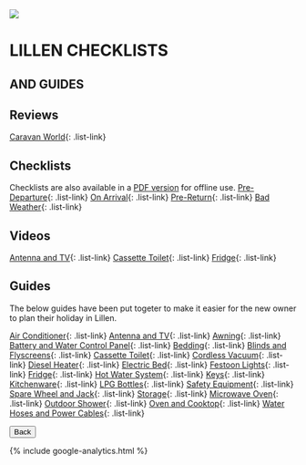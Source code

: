 <link href="../styles/custom.css" rel="stylesheet" />

<img class="img-center" src="../images/motorhomes.png" />
<h1 class="title">LILLEN CHECKLISTS</h1>
<h2 class="subtitle">AND GUIDES</h2>

## Reviews
[Caravan World](/review/index.md){: .list-link}

## Checklists
Checklists are also available in a [PDF version](/docs/checklists.pdf) for offline use.
[Pre-Departure](/checklists/pre-departure.md){: .list-link}
[On Arrival](/checklists/on-arrival.md){: .list-link}
[Pre-Return](/checklists/pre-return.md){: .list-link}
[Bad Weather](/checklists/bad-weather.md){: .list-link}

## Videos
[Antenna and TV](/videos/antenna-and-tv.md){: .list-link}
[Cassette Toilet](/videos/cassette-toilet.md){: .list-link}
[Fridge](/videos/fridge.md){: .list-link}

## Guides
The below guides have been put togeter to make it easier for the new owner to plan their holiday in Lillen.

[Air Conditioner](air-conditioner.md){: .list-link}
[Antenna and TV](antenna-and-tv.md){: .list-link}
[Awning](awning.md){: .list-link}
[Battery and Water Control Panel](control-panel.md){: .list-link}
[Bedding](bedding.md){: .list-link}
[Blinds and Flyscreens](blinds-and-flyscreens.md){: .list-link}
[Cassette Toilet](cassette-toilet.md){: .list-link}
[Cordless Vacuum](cordless-vacuum.md){: .list-link}
[Diesel Heater](diesel-heater.md){: .list-link}
[Electric Bed](electric-bed.md){: .list-link}
[Festoon Lights](festoon-lights.md){: .list-link} 
[Fridge](fridge.md){: .list-link} 
[Hot Water System](hot-water-system.md){: .list-link}
[Keys](keys.md){: .list-link}
[Kitchenware](kitchenware.md){: .list-link}
[LPG Bottles](lpg-bottles.md){: .list-link}
[Safety Equipment](safety-equipment.md){: .list-link}
[Spare Wheel and Jack](spare-wheel-and-jack.md){: .list-link}
[Storage](storage.md){: .list-link}
[Microwave Oven](microwave-oven.md){: .list-link}
[Outdoor Shower](outdoor-shower.md){: .list-link}
[Oven and Cooktop](oven-and-cooktop.md){: .list-link}
[Water Hoses and Power Cables](hoses-and-cables.md){: .list-link}

<a href="/"><button class="nav-button"><i class="arrow arrow-left"></i> Back</button></a>

{% include google-analytics.html %}
